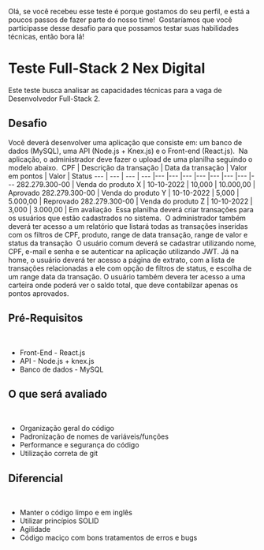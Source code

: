 Olá, se você recebeu esse teste é porque gostamos do seu perfil, e está a poucos 
passos de fazer parte do nosso time!
​
Gostaríamos que você participasse desse desafio para que possamos testar suas habilidades técnicas, então bora lá!
​
# Teste Full-Stack 2 Nex Digital
Este teste busca analisar as capacidades técnicas para a vaga de Desenvolvedor Full-Stack 2.
​
## Desafio
Você deverá desenvolver uma aplicação que consiste em: um banco de dados (MySQL), uma API (Node.js + Knex.js) e o Front-end (React.js). 
​
Na aplicação, o administrador deve fazer o upload de uma planilha seguindo o modelo abaixo.
​
CPF | Descrição da transação | Data da transação | Valor em pontos | Valor | Status
--- | --- | --- | --- |--- |--- |--- |--- |--- |--- |--- |---
282.279.300-00 | Venda do produto X | 10-10-2022 | 10,000 | 10.000,00 | Aprovado
282.279.300-00 | Venda do produto Y | 10-10-2022 | 5,000 | 5.000,00 | Reprovado
282.279.300-00 | Venda do produto Z | 10-10-2022 | 3,000 | 3.000,00 | Em avaliação
​
Essa planilha deverá criar transações para os usuários que estão cadastrados no sistema.
​
O administrador também deverá ter acesso a um relatório que listará todas as transações inseridas com os filtros de CPF, produto, range de data transação, range de valor e status da transação
​
O usuário comum deverá se cadastrar utilizando nome, CPF, e-mail e senha e se autenticar na aplicação utilizando JWT. Já na home, o usuário deverá ter acesso a página de extrato, com a lista de transações relacionadas a ele com opção de filtros de status, e escolha de um range data da transação. O usuário também devera ter acesso a uma carteira onde poderá ver o saldo total, que deve contabilzar apenas os pontos aprovados.
​
## Pré-Requisitos
​
- Front-End - React.js
- API - Node.js + knex.js
- Banco de dados - MySQL
​
## O que será avaliado
​
- Organização geral do código
- Padronização de nomes de variáveis/funções
- Performance e segurança do código
- Utilização correta de git
​
## Diferencial
​
- Manter o código limpo e em inglês 
- Utilizar princípios SOLID
- Agilidade
- Código maciço com bons tratamentos de erros e bugs
